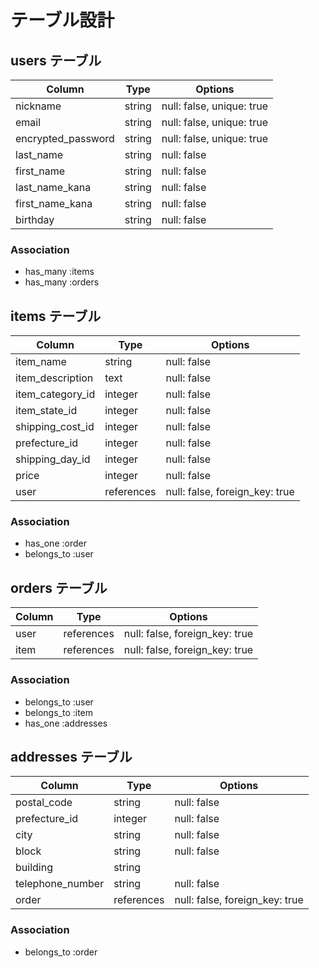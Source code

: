 # テーブル設計

## users テーブル

| Column                | Type   | Options                   |
| --------------------- | ------ | ------------------------- |
| nickname              | string | null: false, unique: true |
| email                 | string | null: false, unique: true |
| encrypted_password    | string | null: false, unique: true |
| last_name             | string | null: false               |
| first_name            | string | null: false               |
| last_name_kana        | string | null: false               |
| first_name_kana       | string | null: false               |
| birthday              | string | null: false               |

### Association

- has_many :items
- has_many :orders


## items テーブル

| Column                | Type       | Options                        |
| --------------------- | ---------- | ------------------------------ |
| item_name             | string     | null: false                    |
| item_description      | text       | null: false                    |
| item_category_id      | integer    | null: false                    |
| item_state_id         | integer    | null: false                    |
| shipping_cost_id      | integer    | null: false                    |
| prefecture_id         | integer    | null: false                    |
| shipping_day_id       | integer    | null: false                    |
| price                 | integer    | null: false                    |
| user                  | references | null: false, foreign_key: true |

### Association

- has_one :order
- belongs_to :user


## orders テーブル

| Column       | Type       | Options                        |
| ------------ | ---------- | ------------------------------ |
| user         | references | null: false, foreign_key: true |
| item         | references | null: false, foreign_key: true |

### Association

- belongs_to :user
- belongs_to :item
- has_one :addresses


## addresses テーブル

| Column              | Type       | Options                        |
| ------------------- | ---------- | ------------------------------ |
| postal_code         | string     | null: false                    |
| prefecture_id       | integer    | null: false                    |
| city                | string     | null: false                    |
| block               | string     | null: false                    |
| building            | string     |                                |
| telephone_number    | string     | null: false                    |
| order               | references | null: false, foreign_key: true |

### Association

- belongs_to :order